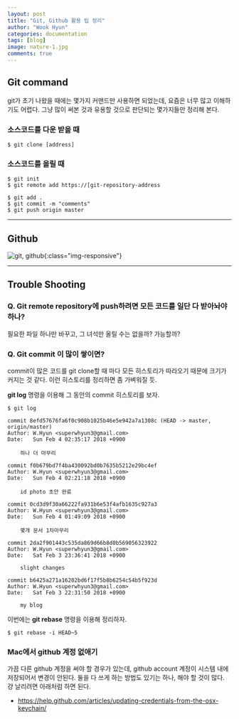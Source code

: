 ```yaml
---
layout: post
title: "Git, Github 활용 팁 정리"
author: "Wook Hyun"
categories: documentation
tags: [blog]
image: nature-1.jpg
comments: true
---
```

## Git command

git가 초기 나왔을 때에는 몇가지 커맨드만 사용하면 되었는데, 요즘은 너무 많고 이해하기도 어렵다. 그냥 많이 써본 것과 유용할 것으로 판단되는 몇가지들만 정리해 본다.

### 소스코드를 다운 받을 때
```
$ git clone [address]
```


### 소스코드를 올릴 때

``` 
$ git init
$ git remote add https://[git-repository-address
``` 

``` 
$ git add .
$ git commit -m "comments"
$ git push origin master
``` 




<hr>


## Github

![git, github](https://linode.com/docs/assets/git-github-workflow-1000w.png){:class="img-responsive"}


<hr>

## Trouble Shooting

### Q. Git remote repository에 push하려면 모든 코드를 일단 다 받아놔야 하나?

필요한 파일 하나만 바꾸고, 그 녀석만 올릴 수는 없을까? 가능할까?

### Q. Git commit 이 많이 쌓이면?

commit이 많은 코드를 git clone할 때 마다 모든 히스토리가 따라오기 때문에 크기가 커지는 것 같다. 이런 히스토리를 정리하면 좀 가벼워질 듯.

**git log** 명령을 이용해 그 동안의 commit 히스토리를 보자.
```
$ git log

commit 8efd57676fa6f0c908b1025b46e5e942a7a1308c (HEAD -> master, origin/master)
Author: W.Hyun <superwhyun3@gmail.com>
Date:   Sun Feb 4 02:35:17 2018 +0900

    하나 더 마무리

commit f0b679bd7f4ba430092bd0b7635b5212e29bc4ef
Author: W.Hyun <superwhyun3@gmail.com>
Date:   Sun Feb 4 02:21:18 2018 +0900

    id photo 초안 완료

commit 0cd3d9f30a66222fa931b6e53f4afb1635c927a3
Author: W.Hyun <superwhyun3@gmail.com>
Date:   Sun Feb 4 01:49:09 2018 +0900

    몇개 문서 1차마무리

commit 2da2f901443c535da869d66b8d0b569056323922
Author: W.Hyun <superwhyun3@gmail.com>
Date:   Sat Feb 3 23:36:41 2018 +0900

    slight changes

commit b6425a271a16202bd6f17f5b8b6254c54b5f923d
Author: W.Hyun <superwhyun3@gmail.com>
Date:   Sat Feb 3 22:31:50 2018 +0900

    my blog
```

이번에는 **git rebase** 명령을 이용해 정리하자.


```
$ git rebase -i HEAD~5

```

### Mac에서 github 계정 없애기

가끔 다른 github 계정을 써야 할 경우가 있는데, github account 계정이 시스템 내에 저장되어서 변경이 안된다.
둘을 다 쓰게 하는 방법도 있기는 하나, 해야 할 것이 많다. 걍 날리려면 아래처럼 하면 된다.

- https://help.github.com/articles/updating-credentials-from-the-osx-keychain/